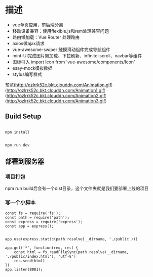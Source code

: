 # 描述


- vue单页应用，前后端分离
- 移动设备兼容：使用flexible.js和rem处理兼容问题
- 路由懒加载：Vue Router 处理路由
- axios做ajax请求
- vue-awesome-swiper 触摸滑动组件完成导航组件
- mint-UI完成图片懒加载、下拉刷新、infinite-scroll、navbar等组件
- 图标引入 import Icon from 'vue-awesome/components/Icon'
- esay-mock模拟数据
- stylus编写样式

预览(http://ozlrrk52c.bkt.clouddn.com/Animation.gif)
(http://ozlrrk52c.bkt.clouddn.com/Animation1.gif)
(http://ozlrrk52c.bkt.clouddn.com/Animation2.gif)
(http://ozlrrk52c.bkt.clouddn.com/Animation3.gif)

## Build Setup

```

npm install


npm run dev

```
## 部署到服务器
### 项目打包
npm run build后会有一个dist目录，这个文件夹就是我们要部署上线的项目

### 写一个小脚本
```
const fs = require('fs');
const path = require('path');
const express = require('express');
const app = express();


app.use(express.static(path.resolve(__dirname, './public')))

app.get('*', function(req, res) {
    const html = fs.readFileSync(path.resolve(__dirname, './public/index.html'), 'utf-8')
    res.send(html)
})
app.listen(8081);
```
